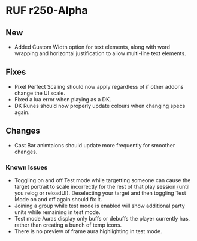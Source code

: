 # RUF r250-Alpha
## New
* Added Custom Width option for text elements, along with word wrapping and horizontal justification to allow multi-line text elements.

## Fixes
* Pixel Perfect Scaling should now apply regardless of if other addons change the UI scale.
* Fixed a lua error when playing as a DK.
* DK Runes should now properly update colours when changing specs again.

## Changes
* Cast Bar animtaions should update more frequently for smoother changes.

### Known Issues
* Toggling on and off Test mode while targetting someone can cause the target portrait to scale incorrectly for the rest of that play session (until you relog or reloadUI). Deselecting your target and then toggling Test Mode on and off again should fix it.
* Joining a group while test mode is enabled will show additional party units while remaining in test mode.
* Test mode Auras display only buffs or debuffs the player currently has, rather than creating a bunch of temp icons.
* There is no preview of frame aura highlighting in test mode.